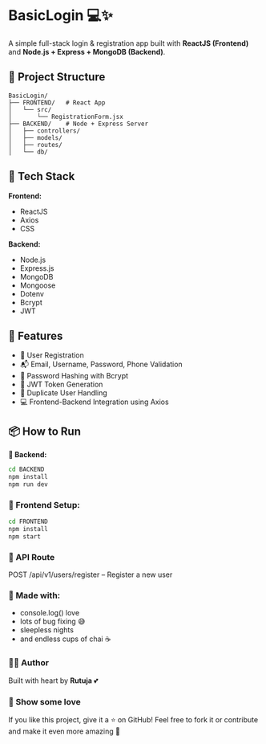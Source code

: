 # BasicLogin 💻✨

A simple full-stack login & registration app built with **ReactJS (Frontend)** and **Node.js + Express + MongoDB (Backend)**.

## 📂 Project Structure
```
BasicLogin/
├── FRONTEND/   # React App
│   └── src/
│       └── RegistrationForm.jsx
├── BACKEND/    # Node + Express Server
│   ├── controllers/
│   ├── models/
│   ├── routes/
│   └── db/
```

## 🚀 Tech Stack

**Frontend:**
* ReactJS
* Axios
* CSS

**Backend:**
* Node.js
* Express.js
* MongoDB
* Mongoose
* Dotenv
* Bcrypt
* JWT

## 📝 Features
* 🔐 User Registration
* 📬 Email, Username, Password, Phone Validation
* 🧠 Password Hashing with Bcrypt
* 🔑 JWT Token Generation
* 🚫 Duplicate User Handling
* 💻 Frontend-Backend Integration using Axios

## 📦 How to Run

**🔧 Backend:**
```bash
cd BACKEND
npm install
npm run dev
```

### 🎨 Frontend Setup:
```bash
cd FRONTEND
npm install
npm start
```

### 🔗 API Route
POST /api/v1/users/register – Register a new user

### 💖 Made with:
* console.log() love
* lots of bug fixing 😅
* sleepless nights
* and endless cups of chai ☕

### 👩‍💻 Author
Built with heart by **Rutuja** 💕

### 🌟 Show some love
If you like this project, give it a ⭐ on GitHub! Feel free to fork it or contribute and make it even more amazing 💫
